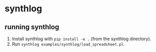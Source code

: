 # synthlog

## running synthlog

1. Install synthlog with `pip install -e .` (from the synthlog directory).
2. Run `synthlog examples/synthlog/load_spreadsheet.pl`.